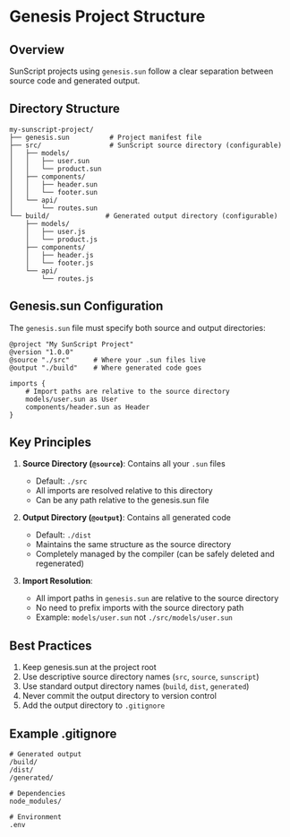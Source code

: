 # Genesis Project Structure

## Overview

SunScript projects using `genesis.sun` follow a clear separation between source code and generated output.

## Directory Structure

```
my-sunscript-project/
├── genesis.sun          # Project manifest file
├── src/                 # SunScript source directory (configurable)
│   ├── models/
│   │   ├── user.sun
│   │   └── product.sun
│   ├── components/
│   │   ├── header.sun
│   │   └── footer.sun
│   └── api/
│       └── routes.sun
└── build/              # Generated output directory (configurable)
    ├── models/
    │   ├── user.js
    │   └── product.js
    ├── components/
    │   ├── header.js
    │   └── footer.js
    └── api/
        └── routes.js
```

## Genesis.sun Configuration

The `genesis.sun` file must specify both source and output directories:

```sunscript
@project "My SunScript Project"
@version "1.0.0"
@source "./src"      # Where your .sun files live
@output "./build"    # Where generated code goes

imports {
    # Import paths are relative to the source directory
    models/user.sun as User
    components/header.sun as Header
}
```

## Key Principles

1. **Source Directory (`@source`)**: Contains all your `.sun` files
   - Default: `./src`
   - All imports are resolved relative to this directory
   - Can be any path relative to the genesis.sun file

2. **Output Directory (`@output`)**: Contains all generated code
   - Default: `./dist`
   - Maintains the same structure as the source directory
   - Completely managed by the compiler (can be safely deleted and regenerated)

3. **Import Resolution**: 
   - All import paths in `genesis.sun` are relative to the source directory
   - No need to prefix imports with the source directory path
   - Example: `models/user.sun` not `./src/models/user.sun`

## Best Practices

1. Keep genesis.sun at the project root
2. Use descriptive source directory names (`src`, `source`, `sunscript`)
3. Use standard output directory names (`build`, `dist`, `generated`)
4. Never commit the output directory to version control
5. Add the output directory to `.gitignore`

## Example .gitignore

```
# Generated output
/build/
/dist/
/generated/

# Dependencies
node_modules/

# Environment
.env
```